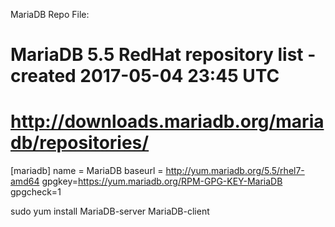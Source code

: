 MariaDB Repo File:

# MariaDB 5.5 RedHat repository list - created 2017-05-04 23:45 UTC
# http://downloads.mariadb.org/mariadb/repositories/
[mariadb]
name = MariaDB
baseurl = http://yum.mariadb.org/5.5/rhel7-amd64
gpgkey=https://yum.mariadb.org/RPM-GPG-KEY-MariaDB
gpgcheck=1

sudo yum install MariaDB-server MariaDB-client

